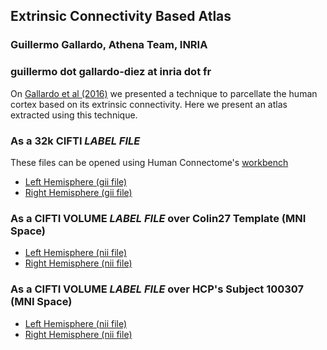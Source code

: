 ## Extrinsic Connectivity Based Atlas
### Guillermo Gallardo, Athena Team, INRIA
### guillermo dot gallardo-diez at inria dot fr

On [Gallardo et al (2016)](https://hal.archives-ouvertes.fr/hal-01358436/file/Gallardo.pdf) we presented a technique to parcellate the human cortex based on its extrinsic connectivity. Here we present an atlas extracted using this technique.

### As a 32k CIFTI *LABEL* _FILE_
These files can be opened using Human Connectome's [workbench](https://www.humanconnectome.org/software/connectome-workbench.html)
- [Left Hemisphere (gii file)](files/EC_atlas.L.32k.label.gii)
- [Right Hemisphere (gii file)](files/EC_atlas.L.32k.label.gii)

### As a CIFTI VOLUME *LABEL* _FILE_ over Colin27 Template (MNI Space)
- [Left Hemisphere (nii file)](files/EC_atlas.L.colin27.label.nii)
- [Right Hemisphere (nii file)](files/EC_atlas.R.colin27.label.nii)

### As a CIFTI VOLUME *LABEL* _FILE_ over HCP's Subject 100307 (MNI Space)
- [Left Hemisphere (nii file)](files/EC_atlas.L.100307.label.nii)
- [Right Hemisphere (nii file)](files/EC_atlas.R.100307.label.nii)
